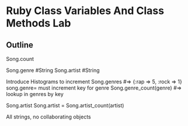 # Ruby Class Variables And Class Methods Lab

## Outline

Song.count


Song.genre #String
Song.artist #String

Introduce Histograms to increment
Song.genres #=> {:rap => 5, :rock => 1}
song.genre= must increment key for genre
Song.genre_count(genre) #=> lookup in genres by key

Song.artist
Song.artist =
Song.artist_count(artist)

All strings, no collaborating objects
